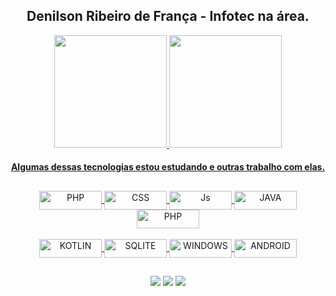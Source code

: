 <div align="center">
  <h2 color="blue">Denilson Ribeiro de França - Infotec na área.</h2>
</div>
  <div align="center">
  <a href="https://github.com/DenilsonRibeiro">
  <img height="180em" src="https://github-readme-stats.vercel.app/api?username=DenilsonRibeiro&show_icons=true&theme=dark&include_all_commits=true&count_private=true"/>
  <img height="180em" src="https://github-readme-stats.vercel.app/api/top-langs/?username=DenilsonRibeiro&layout=compact&langs_count=7&theme=dark"/>
</div>
  <div align="center">
  <h4>Algumas dessas tecnologias estou estudando e outras trabalho com elas.</h4>
 <h2></h2>
  </div>
<div align="center" margin="10px">
   <img align="center" alt="PHP" height="30" width="100" src="https://img.shields.io/badge/HTML5-E34F26?style=for-the-badge&logo=html5&logoColor=white">
   <img align="center" alt="CSS" height="30" width="100" src="https://img.shields.io/badge/CSS-239120?&style=for-the-badge&logo=css3&logoColor=white">
   <img align="center" alt="Js" height="30" width="100" src="https://img.shields.io/badge/JavaScript-F7DF1E?style=for-the-badge&logo=javascript&logoColor=black">
   <img align="center" alt="JAVA" height="30" width="100" src="https://img.shields.io/badge/Java-ED8B00?style=for-the-badge&logo=java&logoColor=white">
   <img align="center" alt="PHP" height="30" width="100" src="https://img.shields.io/badge/PHP-777BB4?style=for-the-badge&logo=php&logoColor=white"><br><br>
   <img align="center" alt="KOTLIN" height="30" width="100" src="https://img.shields.io/badge/Kotlin-0095D5?&style=for-the-badge&logo=kotlin&logoColor=white">  
   <img align="center" alt="SQLITE" height="30" width="100" src="https://img.shields.io/badge/SQLite-07405E?style=for-the-badge&logo=sqlite&logoColor=white">
   <img align="center" alt="WINDOWS" height="30" width="100" src="https://img.shields.io/badge/Windows-0078D6?style=for-the-badge&logo=windows&logoColor=white">
   <img align="center" alt="ANDROID" height="30" width="100" src="https://img.shields.io/badge/Android-3DDC84?style=for-the-badge&logo=android&logoColor=white">
</div>
  <h2></h2>
  <div align="center">
    <a href="https://www.linkedin.com/in/denilson-ribeiro-958b51178/" target="_blank"><img src="https://img.shields.io/badge/-LinkedIn-%230077B5?style=for-the-badge&logo=linkedin&logoColor=white" target="_blank"></a> 
  <a href="https://www.facebook.com/denilson.ribeiro.982292/" target="_blank"><img src="https://img.shields.io/badge/Facebook-1877F2?style=for-the-badge&logo=facebook&logoColor=white" target="_blank"></a>
     <a href="https://www.instagram.com/denilsonribeiro100/" target="_blank"><img src="https://img.shields.io/badge/-Instagram-%23E4405F?style=for-the-badge&logo=instagram&logoColor=white" target="_blank"></a>  
  </div>
